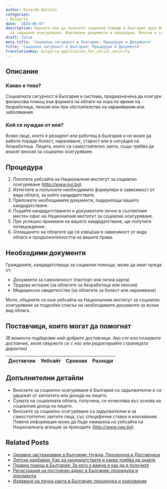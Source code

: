 ```yaml
---
author: Ricardo Batista
categories:
- Bulgaria
date: '2024-06-07'
description: Научете как да получите социални помощи в България през Националния институт
  за социално осигуряване. Изисквани документи и процедури. Вноски и социални доходи.
draft: false
meta_title: 'Социална сигурност в България: Процедури и Документи'
title: 'Социална сигурност в България: Процедури и Документи'
translationKey: bulgaria-application_for_social_security
---
```



## Описание
### Какво е това?
Социалната сигурност в България е система, предназначена да осигури финансова помощ във формата на облаги на хора по време на безработица, пенсия или при обстоятелства на наранявания или заболявания.

### Кой се нуждае от нея?
Всяко лице, което е резидент или работещ в България и не може да работи поради болест, нараняване, старост или в ситуация на безработица. Лицата, които са самостоятелно заети, също трябва да внасят вноски за социално осигуряване.

## Процедура
1. Посетете уебсайта на Националния институт за социално осигуряване (http://www.noi.bg).
2. Изтеглете и попълнете необходимите формуляри в зависимост от вида облага, за който кандидатствате.
3. Приложете необходимите документи, подкрепящи вашето кандидатстване.
4. Подайте кандидатстването и документите лично в съответния местен офис на Националния институт за социално осигуряване.
5. При успешно приемане на вашето кандидатстване, ще получите потвърждение.
6. Оплащането на облагите ще се извърши в зависимост от вида облага и продължителността на вашите права.

## Необходими документи
Гражданите, кандидатстващи за социални помощи, може да имат нужда от:
- Документи за самоличност (паспорт или лична карта)
- Трудова история (за облагите за безработица или пенсия)
- Медицински свидетелства (за облагите за болест или нараняване)

Моля, обърнете се към уебсайта на Националния институт за социално осигуряване за подробен списък на необходимите документи за всеки вид облага.

## Поставчици, които могат да помогнат
_(В момента подбираме най-добрите доставчици. Ако сте или познавате доставчик, моля свържете се с нас или редактирайте страницата директно)_

| Доставчик       |     Уебсайт     |     Срокове       |       Разходи    |
| --------------- | --------------- |  :-------------: | :-------------: |


## Допълнителни детайли
- Вноските за социално осигуряване в България са задължителни и се удържат от заплатата или дохода на лицето.
- Сумата на социалната облага, получена, се изчислява въз основа на социалния доход на лицето.
- Вноските за социално осигуряване са задължителни и за самостоятелно заетите лица, със специфични ставки и изисквания. Повече информация може да бъде намерена на уебсайта на Националната агенция за приходите (http://www.nap.bg).


## Related Posts

- [Здравно застраховане в България: Нужда, Процедура и Доставчици](https://tramitit.com/bg/guides/bulgaria/zaiaviavane_za_zdravno_osiguriavane/)
- [Детски надбавки: Как да кандидатствате и какво трябва да знаете](https://tramitit.com/bg/guides/bulgaria/zaiavka_za_detski_nadbavki/)
- [Правна помощ в България: За кого е важна и как да я получите](https://tramitit.com/bg/guides/bulgaria/zaiavka_za_iuridicheska_pomoshch/)
- [Регистрация на постоянен адрес в България: процедура и документи](https://tramitit.com/bg/guides/bulgaria/registratsiia_na_vechen_adres/)
- [Издаване на лична карта в България: процедура и изисквания](https://tramitit.com/bg/guides/bulgaria/izdavane_na_lichna_karta/)